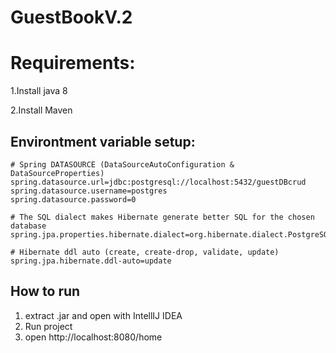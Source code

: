 # GuestBookV.2

# Requirements:
1.Install java 8

2.Install Maven 

## Environtment variable setup:

```shell
# Spring DATASOURCE (DataSourceAutoConfiguration & DataSourceProperties)
spring.datasource.url=jdbc:postgresql://localhost:5432/guestDBcrud
spring.datasource.username=postgres
spring.datasource.password=0

# The SQL dialect makes Hibernate generate better SQL for the chosen database
spring.jpa.properties.hibernate.dialect=org.hibernate.dialect.PostgreSQLDialect

# Hibernate ddl auto (create, create-drop, validate, update)
spring.jpa.hibernate.ddl-auto=update
```

## How to run

1. extract .jar and open with IntellIJ IDEA
2. Run project
3. open http://localhost:8080/home
